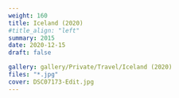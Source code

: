 ```yaml
---
weight: 160
title: Iceland (2020)
#title_align: "left"
summary: 2015
date: 2020-12-15
draft: false

gallery: gallery/Private/Travel/Iceland (2020)
files: "*.jpg"
cover: DSC07173-Edit.jpg
---
```

